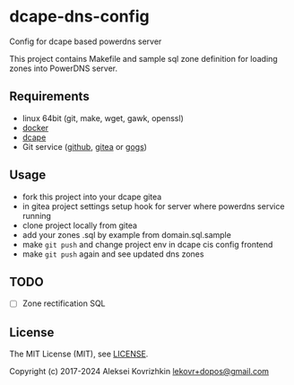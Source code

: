 # dcape-dns-config

Config for dcape based powerdns server

This project contains Makefile and sample sql zone definition for loading zones into PowerDNS server.

## Requirements

* linux 64bit (git, make, wget, gawk, openssl)
* [docker](http://docker.io)
* [dcape](https://github.com/dopos/dcape)
* Git service ([github](https://github.com), [gitea](https://gitea.io) or [gogs](https://gogs.io))

## Usage

* fork this project into your dcape gitea
* in gitea project settings setup hook for server where powerdns service running
* clone project locally from gitea
* add your zones .sql by example from domain.sql.sample
* make `git push` and change project env in dcape cis config frontend
* make `git push` again and see updated dns zones


## TODO

* [ ] Zone rectification SQL

## License

The MIT License (MIT), see [LICENSE](LICENSE).

Copyright (c) 2017-2024 Aleksei Kovrizhkin <lekovr+dopos@gmail.com>
